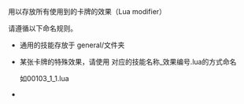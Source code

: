 用以存放所有使用到的卡牌的效果（Lua modifier）

请遵循以下命名规则。

- 通用的技能存放于 general/文件夹

- 某张卡牌的特殊效果，请使用 对应的技能名称_效果编号.lua的方式命名 

    如00103_1_1.lua

- 